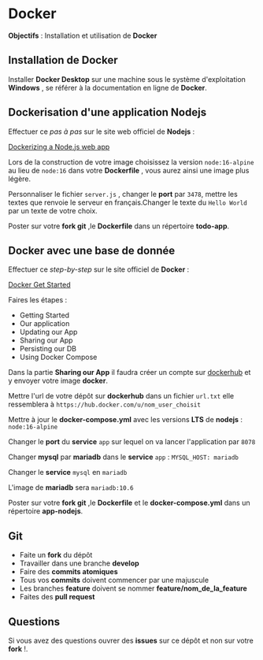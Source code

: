 # Docker

**Objectifs** : Installation et utilisation de **Docker** 

## Installation de Docker

Installer **Docker Desktop** sur une machine sous le système d'exploitation **Windows** , se référer à la documentation en ligne de **Docker**.

## Dockerisation d'une application Nodejs

Effectuer ce *pas à pas* sur le site web officiel de **Nodejs** :

[Dockerizing a Node.js web app](https://nodejs.org/en/docs/guides/nodejs-docker-webapp/)

Lors de la construction de votre image choisissez la version `node:16-alpine` au lieu de `node:16` dans votre **Dockerfile** , vous aurez ainsi une image plus légère.

Personnaliser le fichier `server.js` , changer le **port** par `3478`, mettre les textes que renvoie le serveur en français.Changer le texte du `Hello World` par un texte de votre choix.

Poster sur votre **fork git** ,le **Dockerfile** dans un répertoire **todo-app**. 

## Docker avec une base de donnée

Effectuer ce *step-by-step* sur le site officiel de **Docker** :

[Docker Get Started](https://docs.docker.com/get-started/)

Faires les étapes :

- Getting Started
- Our application
- Updating our App
- Sharing our App
- Persisting our DB
- Using Docker Compose

Dans la partie **Sharing our App** il faudra créer un compte sur [dockerhub](https://hub.docker.com) et y envoyer votre image **docker**.

Mettre l'url de votre dépôt sur **dockerhub** dans un fichier `url.txt` elle ressemblera à `https://hub.docker.com/u/nom_user_choisit`

Mettre à jour le **docker-compose.yml** avec les versions **LTS** de **nodejs** : `node:16-alpine`

Changer le **port** du **service** `app` sur lequel on va lancer l'application par `8078`

Changer **mysql** par **mariadb** dans le **service** `app` : `MYSQL_HOST: mariadb` 

Changer le **service** `mysql` en `mariadb`

L'image de **mariadb** sera `mariadb:10.6`

Poster sur votre **fork git** ,le **Dockerfile** et le **docker-compose.yml** dans un répertoire **app-nodejs**. 




## Git

- Faite un **fork** du dépôt 
- Travailler dans une branche **develop**
- Faire des **commits atomiques**
- Tous vos **commits** doivent commencer par une majuscule
- Les branches **feature** doivent se nommer **feature/nom_de_la_feature**
- Faites des **pull request**

## Questions

Si vous avez des questions ouvrer des **issues** sur ce dépôt et non sur votre **fork** !.
